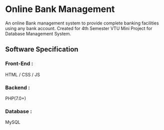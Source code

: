 # Online Bank Management
An online Bank management system to provide complete banking facilities using any bank account. Created for 4th Semester VTU Mini Project for Database Management System.  

## Software Specification

### Front-End :
  HTML / CSS / JS
### Backend :
  PHP(7.0+)
### Database :
  MySQL
